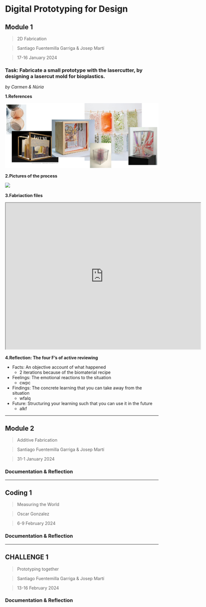 # **Digital Prototyping for Design**


## Module 1
> 2D Fabrication

> Santiago Fuentemilla Garriga & Josep Martí

> 17-16 January 2024

### **Task: Fabricate a small prototype with the lasercutter, by designing a lasercut mold for bioplastics.**
_by Carmen & Núria_

**1.References**

![](../images/Prototyping/Referencies.png)

**2.Pictures of the process**

![](../images/Prototyping/Procés.png)

**3.Fabriaction files**

<iframe src="https://drive.google.com/file/d/1WV4SkuWN3EyMLOiyFW_jjc6nAjSrjmyT/preview" width="640" height="480" allow="autoplay"></iframe>


**4.Reflection: The four F’s of active reviewing**

- Facts: An objective account of what happened
    - 2 iterations because of the biomaterial recipe
- Feelings: The emotional reactions to the situation 
    - cwpc
- Findings: The concrete learning that you can take away from the situation 
    - wfalq
- Future: Structuring your learning such that you can use it in the future 
    - alkf


---
## Module 2
> Additive Fabrication

> Santiago Fuentemilla Garriga & Josep Martí

> 31-1 January 2024

### Documentation & Reflection



---
## Coding 1
> Measuring the World

> Oscar Gonzalez

> 6-9 February 2024

### Documentation & Reflection



---
## CHALLENGE 1
> Prototyping together

> Santiago Fuentemilla Garriga & Josep Martí

> 13-16 February 2024

### Documentation & Reflection




